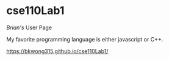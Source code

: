 # cse110Lab1

*Brian's* User Page

My favorite programming language is either javascript or C++.

https://bkwong315.github.io/cse110Lab1/
